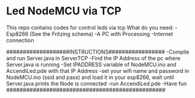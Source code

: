 # Led NodeMCU via TCP

This repo contains codes for control leds via tcp
What do you need:
-Esp8266 (See the Fritzing schema)
-A PC with Processing
-Internet connection

###################INSTRUCTIONS#################
-Compile and run Server.java in ServerTCP
-Find the IP Address of the pc where Server.java is running
-Set IPADDRESS variable of NodeMCU.ino and AccendiLed.pde with that IP Address
-set your wifi name and password in NodeMCU.ino (ssid and pass) and load it in your esp8266, wait until Server.java prints the Node is connected
-run AccendiLed.pde
-Have fun
################################################
